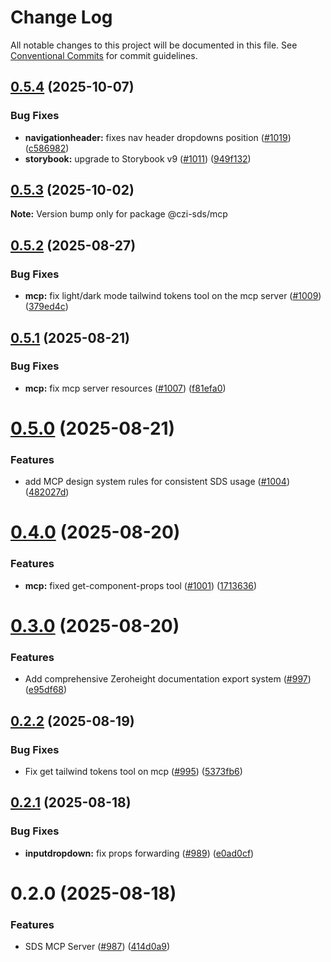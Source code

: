 # Change Log

All notable changes to this project will be documented in this file.
See [Conventional Commits](https://conventionalcommits.org) for commit guidelines.

## [0.5.4](https://github.com/chanzuckerberg/sci-components/compare/@czi-sds/mcp@0.5.3...@czi-sds/mcp@0.5.4) (2025-10-07)

### Bug Fixes

- **navigationheader:** fixes nav header dropdowns position ([#1019](https://github.com/chanzuckerberg/sci-components/issues/1019)) ([c586982](https://github.com/chanzuckerberg/sci-components/commit/c586982ff7603244feca13df212a1aa88dac4a42))
- **storybook:** upgrade to Storybook v9 ([#1011](https://github.com/chanzuckerberg/sci-components/issues/1011)) ([949f132](https://github.com/chanzuckerberg/sci-components/commit/949f13293332f9be2f8c8492018c163c701ae552))

## [0.5.3](https://github.com/chanzuckerberg/sci-components/compare/@czi-sds/mcp@0.5.2...@czi-sds/mcp@0.5.3) (2025-10-02)

**Note:** Version bump only for package @czi-sds/mcp

## [0.5.2](https://github.com/chanzuckerberg/sci-components/compare/@czi-sds/mcp@0.5.1...@czi-sds/mcp@0.5.2) (2025-08-27)

### Bug Fixes

- **mcp:** fix light/dark mode tailwind tokens tool on the mcp server ([#1009](https://github.com/chanzuckerberg/sci-components/issues/1009)) ([379ed4c](https://github.com/chanzuckerberg/sci-components/commit/379ed4c2a8f719c8049014f7e96b3eb3b4dbccbb))

## [0.5.1](https://github.com/chanzuckerberg/sci-components/compare/@czi-sds/mcp@0.5.0...@czi-sds/mcp@0.5.1) (2025-08-21)

### Bug Fixes

- **mcp:** fix mcp server resources ([#1007](https://github.com/chanzuckerberg/sci-components/issues/1007)) ([f81efa0](https://github.com/chanzuckerberg/sci-components/commit/f81efa0fe81f3d33a40ea7257a07516ec86ea645))

# [0.5.0](https://github.com/chanzuckerberg/sci-components/compare/@czi-sds/mcp@0.4.0...@czi-sds/mcp@0.5.0) (2025-08-21)

### Features

- add MCP design system rules for consistent SDS usage ([#1004](https://github.com/chanzuckerberg/sci-components/issues/1004)) ([482027d](https://github.com/chanzuckerberg/sci-components/commit/482027d51f92273f8c3638eaf31e936c6866d6ed))

# [0.4.0](https://github.com/chanzuckerberg/sci-components/compare/@czi-sds/mcp@0.3.0...@czi-sds/mcp@0.4.0) (2025-08-20)

### Features

- **mcp:** fixed get-component-props tool ([#1001](https://github.com/chanzuckerberg/sci-components/issues/1001)) ([1713636](https://github.com/chanzuckerberg/sci-components/commit/17136368961a133ecc6f448b686f28d5d8adf6c3))

# [0.3.0](https://github.com/chanzuckerberg/sci-components/compare/@czi-sds/mcp@0.2.2...@czi-sds/mcp@0.3.0) (2025-08-20)

### Features

- Add comprehensive Zeroheight documentation export system ([#997](https://github.com/chanzuckerberg/sci-components/issues/997)) ([e95df68](https://github.com/chanzuckerberg/sci-components/commit/e95df6848e344f8231991c2bd8d999e72343ff9d))

## [0.2.2](https://github.com/chanzuckerberg/sci-components/compare/@czi-sds/mcp@0.2.1...@czi-sds/mcp@0.2.2) (2025-08-19)

### Bug Fixes

- Fix get tailwind tokens tool on mcp ([#995](https://github.com/chanzuckerberg/sci-components/issues/995)) ([5373fb6](https://github.com/chanzuckerberg/sci-components/commit/5373fb6bce49bad65d7017ec945ff4d3af9b74e1))

## [0.2.1](https://github.com/chanzuckerberg/sci-components/compare/@czi-sds/mcp@0.2.0...@czi-sds/mcp@0.2.1) (2025-08-18)

### Bug Fixes

- **inputdropdown:** fix props forwarding ([#989](https://github.com/chanzuckerberg/sci-components/issues/989)) ([e0ad0cf](https://github.com/chanzuckerberg/sci-components/commit/e0ad0cf00c3ba8a2994b89afe013df684228d4c2))

# 0.2.0 (2025-08-18)

### Features

- SDS MCP Server ([#987](https://github.com/chanzuckerberg/sci-components/issues/987)) ([414d0a9](https://github.com/chanzuckerberg/sci-components/commit/414d0a9c69c07517b903e5e9cbd5f6c16a632401))
